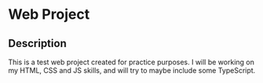 # Web Project

## Description

This is a test web project created for practice purposes. I will be working on my HTML, CSS and JS skills, and will try to maybe include some TypeScript.
